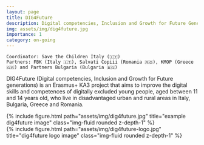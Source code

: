 ```yaml
---
layout: page
title: DIG4Future
description: Digital competencies, Inclusion and Growth for Future Generations
img: assets/img/dig4future.jpg
importance: 1
category: on-going
---
```

    
    Coordinator: Save the Children Italy (🇮🇹)
    Partners: FBK (Italy 🇮🇹), Salvati Copiii (Romania 🇷🇴), KMOP (Greece 🇬🇷) and Partners Bulgaria (Bulgaria 🇧🇬)

DIG4Future (Digital competencies, Inclusion and Growth for Future generations) is an Erasmus+ KA3 project 
that aims to improve the digital skills and competences of digitally excluded young people, 
aged between 11 and 14 years old, who live in disadvantaged urban and rural areas in Italy, Bulgaria, Greece and Romania.

<div class="row justify-content-sm-center">
    <div class="col-sm-8 mt-3 mt-md-0">
        {% include figure.html path="assets/img/dig4future.jpg" title="example dig4future image" class="img-fluid rounded z-depth-1" %}
    </div>
    <div class="col-sm-4 mt-3 mt-md-0">
        {% include figure.html path="assets/img/dig4future-logo.jpg" title="dig4future logo image" class="img-fluid rounded z-depth-1" %}
    </div>
</div>

